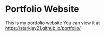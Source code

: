 # Portfolio Website
This is my portfolio website
You can view it at https://starkjay21.github.io/portfolio/
